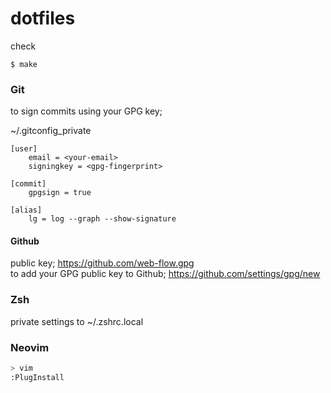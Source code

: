 # dotfiles

check

```
$ make
```

### Git

to sign commits using your GPG key;

~/.gitconfig_private
```
[user]
    email = <your-email>
    signingkey = <gpg-fingerprint>

[commit]
	gpgsign = true

[alias]
    lg = log --graph --show-signature
```

#### Github

public key; https://github.com/web-flow.gpg  
to add your GPG public key to Github; https://github.com/settings/gpg/new


### Zsh

private settings to ~/.zshrc.local


### Neovim

```bash
> vim
:PlugInstall
```
